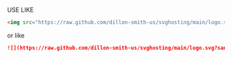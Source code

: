 USE LIKE

```markdown
<img src="https://raw.github.com/dillon-smith-us/svghosting/main/logo.svg?sanitize=true"/>
```
or like

```markdown
![](https://raw.github.com/dillon-smith-us/svghosting/main/logo.svg?sanitize=true)
```

